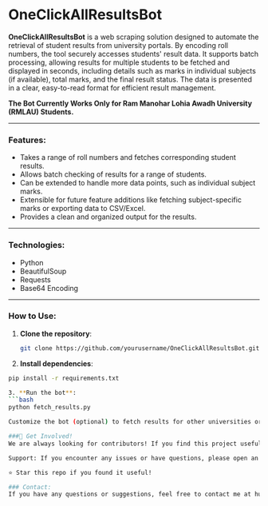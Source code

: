 # OneClickAllResultsBot

**OneClickAllResultsBot** is a web scraping solution designed to automate the retrieval of student results from university portals. By encoding roll numbers, the tool securely accesses students' result data. It supports batch processing, allowing results for multiple students to be fetched and displayed in seconds, including details such as marks in individual subjects (if available), total marks, and the final result status. The data is presented in a clear, easy-to-read format for efficient result management.

**The Bot Currently Works Only for Ram Manohar Lohia Awadh University (RMLAU) Students.**

---

### Features:
- Takes a range of roll numbers and fetches corresponding student results.
- Allows batch checking of results for a range of students.
- Can be extended to handle more data points, such as individual subject marks.
- Extensible for future feature additions like fetching subject-specific marks or exporting data to CSV/Excel.
- Provides a clean and organized output for the results.

---

### Technologies: 
- Python
- BeautifulSoup
- Requests
- Base64 Encoding

---

### How to Use:

1. **Clone the repository**:
   ```bash
   git clone https://github.com/yourusername/OneClickAllResultsBot.git

2. **Install dependencies**:
  ```bash
  pip install -r requirements.txt

3. **Run the bot**:
  ```bash
  python fetch_results.py

Customize the bot (optional) to fetch results for other universities or add more features as needed.

###🚀 Get Involved!
We are always looking for contributors! If you find this project useful or want to add new features, feel free to fork the repository and submit a pull request. You can also open issues for suggestions or bugs.

Support: If you encounter any issues or have questions, please open an issue, and we’ll get back to you as soon as possible.

⭐ Star this repo if you found it useful!

### Contact:
If you have any questions or suggestions, feel free to contact me at humanchandanpandey@gmail.com.



